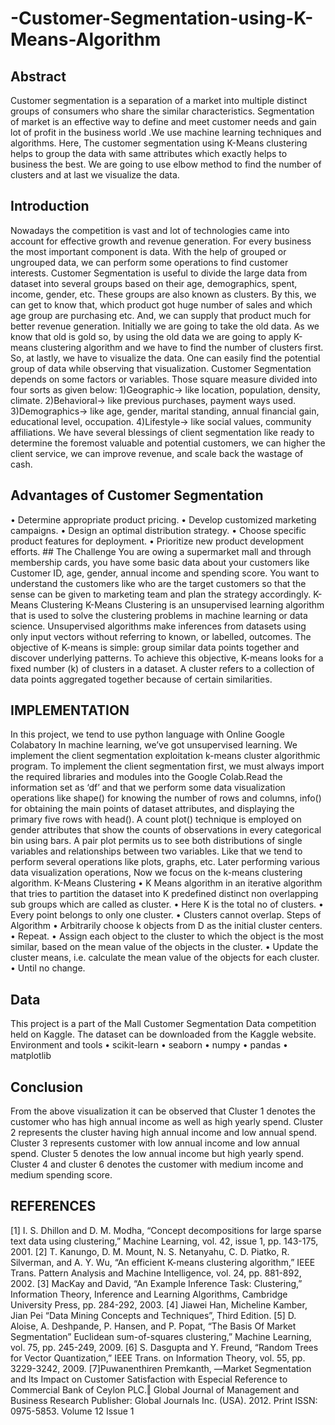 # -Customer-Segmentation-using-K-Means-Algorithm
## Abstract
Customer segmentation is a separation of a market into multiple distinct groups of consumers who share the similar characteristics. Segmentation of market is an effective way to define and meet customer needs and gain lot of profit in the business world .We  use machine learning techniques and algorithms. Here, The customer segmentation using K-Means clustering helps to group the data with same attributes which exactly helps to business the best. We are going to use elbow method to find the number of clusters and at last we visualize the data.

 ## Introduction
Nowadays the competition is vast and lot of technologies came into account for effective growth and revenue generation. For every business the most important component is data. With the help of grouped or ungrouped data, we can perform some operations to find customer interests. 
Customer Segmentation is useful to divide the large data from dataset into several groups based on their age, demographics, spent, income, gender, etc. These groups are also known as clusters. By this, we can get to know that, which product got huge number of sales and which age group are purchasing etc. And, we can supply that product much for better revenue generation. 
Initially we are going to take  the old data. As we know that old is gold so, by using the old data we are going to apply K-means clustering algorithm and we have to find the number of clusters first. So, at lastly, we have to visualize the data. One can easily find the potential group of data while observing that visualization. 
Customer Segmentation depends on some factors or variables. Those square measure divided into four sorts as given below:
1)Geographic→ like location, population, density, climate.
2)Behavioral→ like previous purchases, payment ways used.
3)Demographics→ like age, gender, marital standing, annual financial gain, educational level, occupation.
4)Lifestyle→ like social values, community affiliations.
We have several blessings of client segmentation like ready to determine the foremost valuable and potential customers, we can higher the client service, we can improve revenue, and scale back the wastage of cash.
## Advantages of Customer Segmentation
•	Determine appropriate product pricing.
•	Develop customized marketing campaigns.
•	Design an optimal distribution strategy.
•	Choose specific product features for deployment.
•	Prioritize new product development efforts.
    ## The Challenge
You are owing a supermarket mall and through membership cards, you have some basic data about your customers like Customer ID, age, gender, annual income and spending score. You want to understand the customers like who are the target customers so that the sense can be given to marketing team and plan the strategy accordingly.
     K-Means Clustering
K-Means Clustering is an unsupervised learning algorithm that is used to solve the clustering problems in machine learning or data science. Unsupervised algorithms make inferences from datasets using only input vectors without referring to known, or labelled, outcomes.
The objective of K-means is simple: group similar data points together and discover underlying patterns. To achieve this objective, K-means looks for a fixed number (k) of clusters in a dataset.
A cluster refers to a collection of data points aggregated together because of certain similarities.


 ## IMPLEMENTATION
In this project, we tend to use python language with Online Google Colabatory In machine learning, we’ve got unsupervised learning. We implement the client segmentation exploitation k-means cluster algorithmic program.
To implement the client segmentation first, we must always import the required libraries and modules into the Google Colab.Read the information set as ‘df’ and that we perform some data visualization operations like shape() for knowing the number of rows and columns, info() for obtaining the main points of dataset attributes, and displaying the primary five rows with head().
A count plot() technique is employed on gender attributes that show the counts of observations in every categorical bin using bars. A pair plot permits us to see both distributions of single variables and relationships between two variables. Like that we tend to perform several operations like plots, graphs, etc. Later performing various data visualization operations, Now we focus on the k-means clustering algorithm.
  K-Means Clustering 
•	K Means algorithm in an iterative algorithm that tries to partition the dataset into K predefined distinct non overlapping sub groups which are called as cluster.
•	Here K is the total no of clusters.
•	Every point belongs to only one cluster.
•	Clusters cannot overlap.
 Steps of Algorithm
•	Arbitrarily choose k objects from D as the initial cluster centers. 
•	Repeat.
•	Assign each object to the cluster to which the object is the most similar, based on the mean value of the objects in the cluster. 
•	Update the cluster means, i.e. calculate the mean value of the objects for each cluster.
•	Until no change.
## Data
This project is a part of the Mall Customer Segmentation Data competition held on Kaggle. The dataset can be downloaded from the Kaggle website.
  Environment and tools
•	scikit-learn
•	seaborn
•	numpy
•	pandas
•	matplotlib
  
 ## Conclusion
From the above visualization it can be observed that Cluster 1 denotes the customer who has high annual income as well as high yearly spend. Cluster 2 represents the cluster having high annual income and low annual spend. Cluster 3 represents customer with low annual income and low annual spend. Cluster 5 denotes the low annual income but high yearly spend. Cluster 4 and cluster 6 denotes the customer with medium income and medium spending score.
## REFERENCES
[1] I. S. Dhillon and D. M. Modha, “Concept decompositions for large 
sparse text data using clustering,” Machine Learning, vol. 42, issue 1, 
pp. 143-175, 2001. 
[2] T. Kanungo, D. M. Mount, N. S. Netanyahu, C. D. Piatko, R. 
Silverman, and A. Y. Wu, “An efficient K-means clustering 
algorithm,” IEEE Trans. Pattern Analysis and Machine Intelligence, 
vol. 24, pp. 881-892, 2002. 
[3] MacKay and David, “An Example Inference Task: Clustering,” 
Information Theory, Inference and Learning Algorithms, Cambridge 
University Press, pp. 284-292, 2003. 
[4] Jiawei Han, Micheline Kamber, Jian Pei “Data Mining Concepts and Techniques”, Third Edition. 
[5] D. Aloise, A. Deshpande, P. Hansen, and P. Popat, “The Basis Of Market Segmentation” 
Euclidean sum-of-squares clustering,” Machine Learning, vol. 75, pp. 
245-249, 2009. 
[6] S. Dasgupta and Y. Freund, “Random Trees for Vector Quantization,” 
IEEE Trans. on Information Theory, vol. 55, pp. 3229-3242, 2009. 
[7]Puwanenthiren Premkanth, ―Market Segmentation and Its Impact on Customer Satisfaction with Especial Reference to Commercial Bank of Ceylon PLC.‖ Global Journal of Management and Business Research Publisher: Global Journals Inc. (USA). 2012. Print ISSN: 0975-5853. Volume 12 Issue 1

